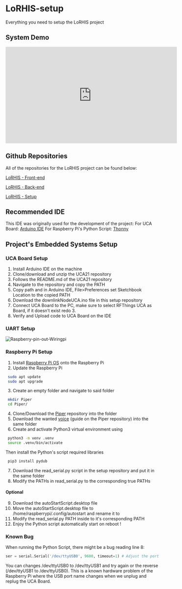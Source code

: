 # LoRHIS-setup
Everything you need to setup the LoRHIS project

## System Demo
<iframe width="560" height="315" src="https://www.youtube.com/embed/kN-17XNx0wQ?si=YUWwVEHYZ81-Hlpy" title="YouTube video player" frameborder="0" allow="accelerometer; autoplay; clipboard-write; encrypted-media; gyroscope; picture-in-picture; web-share" referrerpolicy="strict-origin-when-cross-origin" allowfullscreen></iframe>

## Github Repositories
All of the repositories for the LoRHIS project can be found below:

[LoRHIS - Front-end](https://github.com/Nadekoii/LoRHIS-frontend)

[LoRHIS - Back-end](https://github.com/Nadekoii/LoRHIS-backend)

[LoRHIS - Setup](https://github.com/Nadekoii/LoRHIS-setup)

## Recommended IDE
This IDE was originally used for the development of the project:
For UCA Board:
[Arduino IDE](https://www.arduino.cc/en/software/)
For Raspberry Pi's Python Script:
[Thonny](https://thonny.org)

## Project's Embedded Systems Setup
### UCA Board Setup
1. Install Arduino IDE on the machine
2. Clone/download and unzip the UCA21 repository
3. Follows the README.md of the UCA21 repository
4. Navigate to the repository and copy the PATH
5. Copy path and in Arduino IDE, File>Preferences set Sketchbook Location to the copied PATH
6. Download the downlinkNodeUCA.ino file in this setup repository
7. Connect UCA Board to the PC, make sure to select RFThings UCA as Board, if it doesn’t exist redo 3.
8. Verify and Upload code to UCA Board on the IDE
   
### UART Setup
![Raspberry-pin-out-Wiringpi](https://github.com/user-attachments/assets/995995b3-68d1-4e8c-9242-f39dbbe61883)
### Raspberry Pi Setup
1. Install [Raspberry Pi OS](https://www.raspberrypi.com/documentation/computers/getting-started.html) onto the Raspberry Pi
2. Update the Raspberry Pi 
```sh 
 sudo apt update
 sudo apt upgrade
```
3. Create an empty folder and navigate to said folder
```sh 
 mkdir Piper
 cd Piper/
```
4. Clone/Download the [Piper](https://github.com/rhasspy/piper) repository into the folder
5. Download the wanted [voice](https://github.com/rhasspy/piper/blob/master/VOICES.md) (guide on the Piper repository) into the same folder
6. Create and activate Python3 virtual environment using 
```sh
 python3 -m venv .venv
 source .venv/bin/activate
```
  Then install the Python's script required libraries
```sh
 pip3 install pydub
```
7. Download the read_serial.py script in the setup repository and put it in the same folder
8. Modify the PATHs in read_serial.py to the corresponding true PATHs
#### Optional
9. Download the autoStartScript.desktop file
10. Move the autoStartScript.desktop file to /home/raspberrypi/.config/autostart and rename it to <GUI Controller>
11. Modify the read_serial.py PATH inside <GUI Controller> to it's corresponding PATH
12. Enjoy the Python script automatically start on reboot !

### Known Bug
When running the Python Script, there might be a bug reading line 8:
```py
ser = serial.Serial('/dev/ttyUSB0', 9600, timeout=1) # Adjust the port name as identified
```
You can changes /dev/ttyUSB0 to /dev/ttyUSB1 and try again or the reverse (/dev/ttyUSB1 to /dev/ttyUSB0).
This is a known hardware problem of the Raspberry Pi where the USB port name changes when we unplug and replug the UCA Board.
